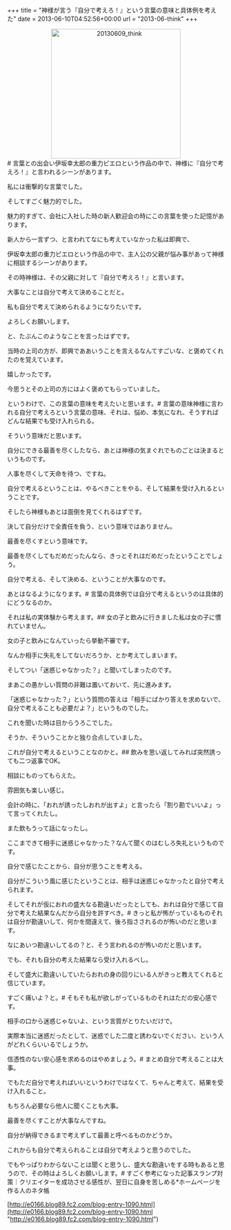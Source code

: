 +++
title = "神様が言う『自分で考えろ！』という言葉の意味と具体例を考えた"
date = 2013-06-10T04:52:56+00:00
url = "2013-06-think"
+++
</p> <div style="text-align: center;">
  <img src="{{ .Site.BaseURL }}/images/2013/06/20130609_think-300x300.jpg" alt="20130609_think" width="300" height="300" class="aligncenter size-medium wp-image-761" srcset="{{ .Site.BaseURL }}/images/2013/06/20130609_think-300x300.jpg 300w, {{ .Site.BaseURL }}/images/2013/06/20130609_think-150x150.jpg 150w, {{ .Site.BaseURL }}/images/2013/06/20130609_think.jpg 800w" sizes="(max-width: 300px) 100vw, 300px" />
</div></a># 言葉との出会い伊坂幸太郎の重力ピエロという作品の中で、神様に『自分で考えろ！』と言われるシーンがあります。
  
私には衝撃的な言葉でした。
  
そしてすごく魅力的でした。
  
魅力的すぎて、会社に入社した時の新人歓迎会の時にこの言葉を使った記憶があります。
  
新人から一言ずつ、と言われてなにも考えていなかった私は即興で、
  

  
伊坂幸太郎の重力ピエロという作品の中で、主人公の父親が悩み事があって神様に相談するシーンがあります。
  
その時神様は、その父親に対して『自分で考えろ！』と言います。
  
大事なことは自分で考えて決めることだと。
  
私も自分で考えて決められるようになりたいです。
  
よろしくお願いします。
  

  
と、たぶんこのようなことを言ったはずです。
  
当時の上司の方が、即興でああいうことを言えるなんてすごいな、と褒めてくれたのを覚えています。
  
嬉しかったです。
  
今思うとその上司の方にはよく褒めてもらっていました。
  
というわけで、この言葉の意味を考えたいと思います。# 言葉の意味神様に言われる自分で考えろという言葉の意味、それは、悩め、本気になれ、そうすればどんな結果でも受け入れられる。
  
そういう意味だと思います。
  
自分にできる最善を尽くしたなら、あとは神様の気まぐれでものごとは決まるというものです。
  
人事を尽くして天命を待つ、ですね。
  
自分で考えるということは、やるべきことをやる、そして結果を受け入れるということです。
  
そしたら神様もあとは面倒を見てくれるはずです。
  
決して自分だけで全責任を負う、という意味ではありません。
  
最善を尽くすという意味です。
  
最善を尽くしてもだめだったんなら、きっとそれはだめだったということでしょう。
  
自分で考える、そして決める、ということが大事なのです。
  
あとはなるようになります。# 言葉の具体例では自分で考えるというのは具体的にどうなるのか。
  
それは私の実体験から考えます。## 女の子と飲みに行きました私は女の子に慣れていません。
  
女の子と飲みになんていったら挙動不審です。
  
なんか相手に失礼をしてないだろうか、とか考えてしまいます。
  
そしてつい「迷惑じゃなかった？」と聞いてしまったのです。
  
まあこの愚かしい質問の非難は置いておいて、先に進みます。
  
「迷惑じゃなかった？」という質問の答えは「相手にばかり答えを求めないで、自分で考えることも必要だよ？」というものでした。
  
これを聞いた時は目からうろこでした。
  
そうか、そういうことかと独り合点していました。
  
これが自分で考えるということなのかと。## 飲みを思い返してみれば突然誘っても二つ返事でOK。
  
相談にものってもらえた。
  
雰囲気も楽しい感じ。
  
会計の時に、「おれが誘ったしおれが出すよ」と言ったら「割り勘でいいよ」って言ってくれたし。
  
また飲もうって話になったし。
  
ここまできて相手に迷惑じゃなかった？なんて聞くのはむしろ失礼というものです。
  
自分で感じたことから、自分が思うことを考える。
  
自分がこういう風に感じたということは、相手は迷惑じゃなかったと自分で考えられます。
  
そしてそれが仮におれの盛大なる勘違いだったとしても、おれは自分で感じて自分で考えた結果なんだから自分を許すべき。# きっと私が怖がっているものそれは自分が勘違いして、何かを間違えて、後ろ指さされるのが怖いのだと思います。
  
なにあいつ勘違いしてるの？と、そう言われるのが怖いのだと思います。
  
でも、それも自分の考えた結果なら受け入れるべし。
  
そして盛大に勘違いしていたらおれの身の回りにいる人がきっと教えてくれると信じています。
  
すごく痛いよ？と。# そもそも私が欲しがっているものそれはただの安心感です。
  
相手の口から迷惑じゃないよ、という言質がとりたいだけで。
  
実際本当に迷惑だったとして、迷惑でした二度と誘わないでください、という人がどれくらいいるでしょうか。
  
信憑性のない安心感を求めるのはやめましょう。# まとめ自分で考えることは大事。
  
でもただ自分で考えればいいというわけではなくて、ちゃんと考えて、結果を受け入れること。
  
もちろん必要なら他人に聞くことも大事。
  
最善を尽くすことが大事なんですね。
  
自分が納得できるまで考えずして最善と呼べるものかどうか。
  
これからも自分で考えられることは自分で考えようと思うのでした。
  
でもやっぱりわからないことは聞くと思うし、盛大な勘違いをする時もあると思うので、その時はよろしくお願いします。# すごく参考になった記事スランプ対策｜クリエイターを成功させる感性が、翌日に自身を苦しめる*ホームページを作る人のネタ帳
  
[http://e0166.blog89.fc2.com/blog-entry-1090.html](http://e0166.blog89.fc2.com/blog-entry-1090.html "http://e0166.blog89.fc2.com/blog-entry-1090.html")